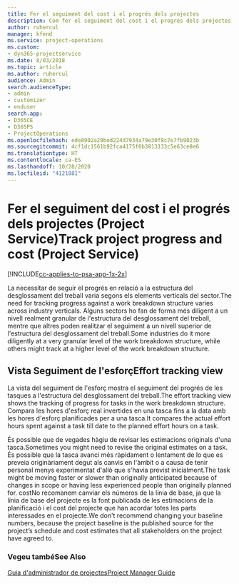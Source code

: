 ```yaml
---
title: Fer el seguiment del cost i el progrés dels projectes
description: Com fer el seguiment del cost i el progrés dels projectes al Project Service
author: ruhercul
manager: kfend
ms.service: project-operations
ms.custom:
- dyn365-projectservice
ms.date: 8/03/2018
ms.topic: article
ms.author: ruhercul
audience: Admin
search.audienceType:
- admin
- customizer
- enduser
search.app:
- D365CE
- D365PS
- ProjectOperations
ms.openlocfilehash: ede8902a29bed224d7934a79e30f8c7e7fb9023b
ms.sourcegitcommit: 4cf1dc1561b92fca4175f0b3813133c5e63ce8e6
ms.translationtype: HT
ms.contentlocale: ca-ES
ms.lasthandoff: 10/28/2020
ms.locfileid: "4121881"
---
```

# <a name="track-project-progress-and-cost-project-service"></a><span data-ttu-id="13a7b-103">Fer el seguiment del cost i el progrés dels projectes (Project Service)</span><span class="sxs-lookup"><span data-stu-id="13a7b-103">Track project progress and cost (Project Service)</span></span>

[!INCLUDE[cc-applies-to-psa-app-1x-2x](../includes/cc-applies-to-psa-app-1x-2x.md)]

<span data-ttu-id="13a7b-104">La necessitar de seguir el progrés en relació a la estructura del desglossament del treball varia segons els elements verticals del sector.</span><span class="sxs-lookup"><span data-stu-id="13a7b-104">The need for tracking progress against a work breakdown structure varies across industry verticals.</span></span> <span data-ttu-id="13a7b-105">Alguns sectors ho fan de forma més diligent a un nivell realment granular de l'estructura del desglossament del treball, mentre que altres poden realitzar el seguiment a un nivell superior de l'estructura del desglossament del treball.</span><span class="sxs-lookup"><span data-stu-id="13a7b-105">Some industries do it more diligently at a very granular level of the work breakdown structure, while others might track at a higher level of the work breakdown structure.</span></span>  
  
## <a name="effort-tracking-view"></a><span data-ttu-id="13a7b-106">Vista Seguiment de l'esforç</span><span class="sxs-lookup"><span data-stu-id="13a7b-106">Effort tracking view</span></span>  
<span data-ttu-id="13a7b-107">La vista del seguiment de l'esforç mostra el seguiment del progrés de les tasques a l'estructura del desglossament del treball.</span><span class="sxs-lookup"><span data-stu-id="13a7b-107">The effort tracking view shows the tracking of progress for tasks in the work breakdown structure.</span></span> <span data-ttu-id="13a7b-108">Compara les hores d'esforç real invertides en una tasca fins a la data amb les hores d'esforç planificades per a una tasca.</span><span class="sxs-lookup"><span data-stu-id="13a7b-108">It compares the actual effort hours spent against a task till date to the planned effort hours on a task.</span></span>  
  
<span data-ttu-id="13a7b-109">És possible que de vegades hàgiu de revisar les estimacions originals d'una tasca.</span><span class="sxs-lookup"><span data-stu-id="13a7b-109">Sometimes you might need to revise the original estimates on a task.</span></span> <span data-ttu-id="13a7b-110">És possible que la tasca avanci més ràpidament o lentament de lo que es preveia originàriament degut als canvis en l'àmbit o a causa de tenir personal menys experimentat d'allò que s'havia previst inicialment.</span><span class="sxs-lookup"><span data-stu-id="13a7b-110">The task might be moving faster or slower than originally anticipated because of changes in scope or having less experienced people than originally planned for.</span></span> <span data-ttu-id="13a7b-111">costNo recomanem canviar els números de la línia de base, ja que la línia de base del projecte es la font publicada de les estimacions de la planificació i el cost del projecte que han acordar totes les parts interessades en el projecte.</span><span class="sxs-lookup"><span data-stu-id="13a7b-111">We don't recommend changing your baseline numbers, because the project baseline is the published source for the project’s schedule and cost estimates that all stakeholders on the project have agreed to.</span></span>  
  
### <a name="see-also"></a><span data-ttu-id="13a7b-112">Vegeu també</span><span class="sxs-lookup"><span data-stu-id="13a7b-112">See Also</span></span>  
 [<span data-ttu-id="13a7b-113">Guia d'administrador de projectes</span><span class="sxs-lookup"><span data-stu-id="13a7b-113">Project Manager Guide</span></span>](../psa/project-manager-guide.md)
